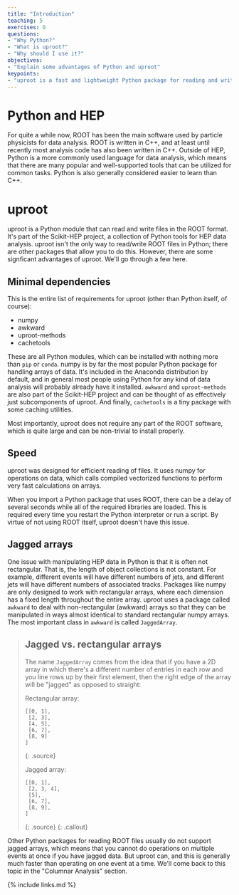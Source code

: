 ```yaml
---
title: "Introduction"
teaching: 5
exercises: 0
questions:
- "Why Python?"
- "What is uproot?"
- "Why should I use it?"
objectives:
- "Explain some advantages of Python and uproot"
keypoints:
- "uproot is a fast and lightweight Python package for reading and writing ROOT files"
---
```


# Python and HEP

For quite a while now, ROOT has been the main software used by particle physicists for data analysis.
ROOT is written in C++, and at least until recently most analysis code has also been written in C++.
Outside of HEP, Python is a more commonly used language for data analysis, which means that there are many popular and well-supported tools that can be utilized for common tasks.
Python is also generally considered easier to learn than C++.

# uproot

uproot is a Python module that can read and write files in the ROOT format.
It's part of the Scikit-HEP project, a collection of Python tools for HEP data analysis.
uproot isn't the only way to read/write ROOT files in Python; there are other packages that allow you to do this.
However, there are some signficant advantages of uproot.
We'll go through a few here.

## Minimal dependencies

This is the entire list of requirements for uproot (other than Python itself, of course):

 - numpy
 - awkward
 - uproot-methods
 - cachetools

These are all Python modules, which can be installed with nothing more than `pip` or `conda`.
numpy is by far the most popular Python package for handling arrays of data.
It's included in the Anaconda distribution by default, and in general most people using Python for any kind of data analysis will probably already have it installed.
`awkward` and `uproot-methods` are also part of the Scikit-HEP project and can be thought of as effectively just subcomponents of uproot.
And finally, `cachetools` is a tiny package with some caching utilities.

Most importantly, uproot does not require any part of the ROOT software, which is quite large and can be non-trivial to install properly.

## Speed

uproot was designed for efficient reading of files.
It uses numpy for operations on data, which calls compiled vectorized functions to perform very fast calculations on arrays.

When you import a Python package that uses ROOT, there can be a delay of several seconds while all of the required libraries are loaded.
This is required every time you restart the Python interpreter or run a script.
By virtue of not using ROOT itself, uproot doesn't have this issue.

## Jagged arrays

One issue with manipulating HEP data in Python is that it is often not rectangular.
That is, the length of object collections is not constant.
For example, different events will have different numbers of jets, and different jets will have different numbers of associated tracks.
Packages like numpy are only designed to work with rectangular arrays, where each dimension has a fixed length throughout the entire array.
uproot uses a package called `awkward` to deal with non-rectangular (awkward) arrays so that they can be manipulated in ways almost identical to standard rectangular numpy arrays.
The most important class in `awkward` is called `JaggedArray`.

> ## Jagged vs. rectangular arrays
>
> The name `JaggedArray` comes from the idea that if you have a 2D array in which there's a different number of entries in each row and you line rows up by their first element, then the right edge of the array will be "jagged" as opposed to straight:
> 
> Rectangular array:
> 
> ~~~
> [[0, 1],
>  [2, 3],
>  [4, 5],
>  [6, 7],
>  [8, 9]
> ]
> ~~~
> {: .source}
> 
> Jagged array:
> 
> ~~~
> [[0, 1],
>  [2, 3, 4],
>  [5],
>  [6, 7],
>  [8, 9],
> ]
> ~~~
> {: .source}
{: .callout}

Other Python packages for reading ROOT files usually do not support jagged arrays, which means that you cannot do operations on multiple events at once if you have jagged data.
But uproot can, and this is generally much faster than operating on one event at a time. We'll come back to this topic in the "Columnar Analysis" section.

{% include links.md %}
